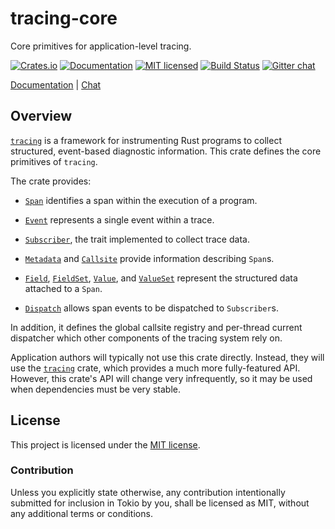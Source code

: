 # tracing-core

Core primitives for application-level tracing.

[![Crates.io][crates-badge]][crates-url]
[![Documentation][docs-badge]][docs-url]
[![MIT licensed][mit-badge]][mit-url]
[![Build Status][travis-badge]][travis-url]
[![Gitter chat][gitter-badge]][gitter-url]

[Documentation][docs-url] |
[Chat][gitter-url]

[crates-badge]: https://img.shields.io/crates/v/tracing-core.svg
[crates-url]: https://crates.io/crates/tracing-core
[docs-badge]: https://docs.rs/tracing-core/badge.svg
[docs-url]: https://docs.rs/tracing-core
[mit-badge]: https://img.shields.io/badge/license-MIT-blue.svg
[mit-url]: LICENSE
[travis-badge]: https://travis-ci.org/tokio-rs/tracing.svg?branch=master
[travis-url]: https://travis-ci.org/tokio-rs/tracing/branches
[gitter-badge]: https://img.shields.io/gitter/room/tokio-rs/tracing.svg
[gitter-url]: https://gitter.im/tokio-rs/tracing

## Overview

[`tracing`] is a framework for instrumenting Rust programs to collect
structured, event-based diagnostic information. This crate defines the core
primitives of `tracing`.

The crate provides:

* [`Span`] identifies a span within the execution of a program.

* [`Event`] represents a single event within a trace.

* [`Subscriber`], the trait implemented to collect trace data.

* [`Metadata`] and [`Callsite`] provide information describing `Span`s.

* [`Field`], [`FieldSet`], [`Value`], and [`ValueSet`] represent the
  structured data attached to a `Span`.

* [`Dispatch`] allows span events to be dispatched to `Subscriber`s.

In addition, it defines the global callsite registry and per-thread current
dispatcher which other components of the tracing system rely on.

Application authors will typically not use this crate directly. Instead, they
will use the [`tracing`] crate, which provides a much more fully-featured
API. However, this crate's API will change very infrequently, so it may be used
when dependencies must be very stable.

[`tracing`]: ../tracing
[`Span`]: https://docs.rs/tracing-core/0.1.1/tracing_core/span/struct.Span.html
[`Event`]: https://docs.rs/tracing-core/0.1.1/tracing_core/event/struct.Event.html
[`Subscriber`]: https://docs.rs/tracing-core/0.1.1/tracing_core/subscriber/trait.Subscriber.html
[`Metadata`]: https://docs.rs/tracing-core/0.1.1/tracing_core/metadata/struct.Metadata.html
[`Callsite`]: https://docs.rs/tracing-core/0.1.1/tracing_core/callsite/trait.Callsite.html
[`Field`]: https://docs.rs/tracing-core/0.1.1/tracing_core/field/struct.Field.html
[`FieldSet`]: https://docs.rs/tracing-core/0.1.1/tracing_core/field/struct.FieldSet.html
[`Value`]: https://docs.rs/tracing-core/0.1.1/tracing_core/field/trait.Value.html
[`ValueSet`]: https://docs.rs/tracing-core/0.1.1/tracing_core/field/struct.ValueSet.html
[`Dispatch`]: https://docs.rs/tracing-core/0.1.1/tracing_core/dispatcher/struct.Dispatch.html

## License

This project is licensed under the [MIT license](LICENSE).

### Contribution

Unless you explicitly state otherwise, any contribution intentionally submitted
for inclusion in Tokio by you, shall be licensed as MIT, without any additional
terms or conditions.
